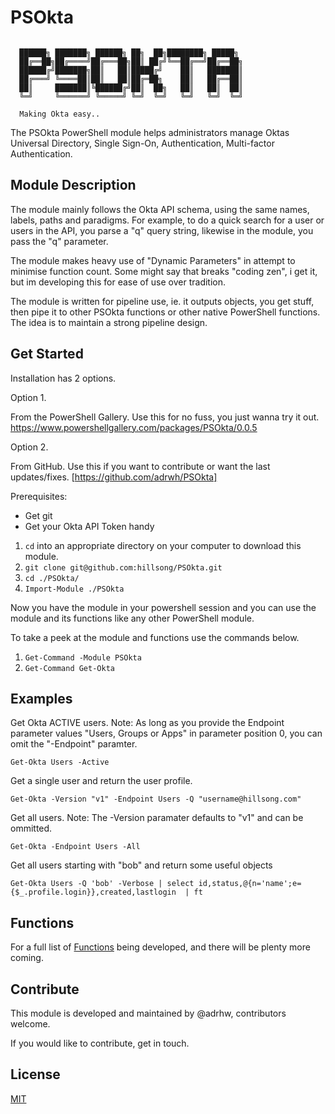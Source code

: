 # PSOkta

```

  ██████╗ ███████╗ ██████╗ ██╗  ██╗████████╗ █████╗ 
  ██╔══██╗██╔════╝██╔═══██╗██║ ██╔╝╚══██╔══╝██╔══██╗
  ██████╔╝███████╗██║   ██║█████╔╝    ██║   ███████║
  ██╔═══╝ ╚════██║██║   ██║██╔═██╗    ██║   ██╔══██║
  ██║     ███████║╚██████╔╝██║  ██╗   ██║   ██║  ██║
  ╚═╝     ╚══════╝ ╚═════╝ ╚═╝  ╚═╝   ╚═╝   ╚═╝  ╚═╝

  Making Okta easy..

```

The PSOkta PowerShell module helps administrators manage Oktas Universal Directory, Single Sign-On, Authentication, Multi-factor Authentication.

## Module Description

The module mainly follows the Okta API schema, using the same names, labels, paths and paradigms.  For example, to do a quick search for a user or users in the API, you parse a "q" query string, likewise in the module, you pass the "q" parameter.

The module makes heavy use of "Dynamic Parameters" in attempt to minimise function count.  Some might say that breaks "coding zen", i get it, but im developing this for ease of use over tradition.

The module is written for pipeline use, ie. it outputs objects, you get stuff, then pipe it to other PSOkta functions or other native PowerShell functions.  The idea is to maintain a strong pipeline design.

## Get Started

Installation has 2 options.

Option 1. 

From the PowerShell Gallery.  Use this for no fuss, you just wanna try it out.
    https://www.powershellgallery.com/packages/PSOkta/0.0.5

Option 2.

From GitHub. Use this if you want to contribute or want the last updates/fixes.
    [https://github.com/adrwh/PSOkta]

Prerequisites: 
* Get git
* Get your Okta API Token handy

1. `cd` into an appropriate directory on your computer to download this module.
2. `git clone git@github.com:hillsong/PSOkta.git`
3. `cd ./PSOkta/`
4. `Import-Module ./PSOkta`

Now you have the module in your powershell session and you can use the module and its functions like any other PowerShell module.

To take a peek at the module and functions use the commands below.
1. `Get-Command -Module PSOkta`
1. `Get-Command Get-Okta`


## Examples

Get Okta ACTIVE users.
Note: As long as you provide the Endpoint parameter values "Users, Groups or Apps" in parameter position 0, you can omit the "-Endpoint" paramter.

`Get-Okta Users -Active`

Get a single user and return the user profile.

`Get-Okta -Version "v1" -Endpoint Users -Q "username@hillsong.com"`

Get all users.
Note: The -Version paramater defaults to "v1" and can be ommitted.

`Get-Okta -Endpoint Users -All`

Get all users starting with "bob" and return some useful objects

`Get-Okta Users -Q 'bob' -Verbose | select id,status,@{n='name';e={$_.profile.login}},created,lastlogin  | ft`


## Functions

For a full list of [Functions](Functions.md) being developed, and there will be plenty more coming.


## Contribute
This module is developed and maintained by @adrhw, contributors welcome.

If you would like to contribute, get in touch.

## License

[MIT](LLicense.txt)


